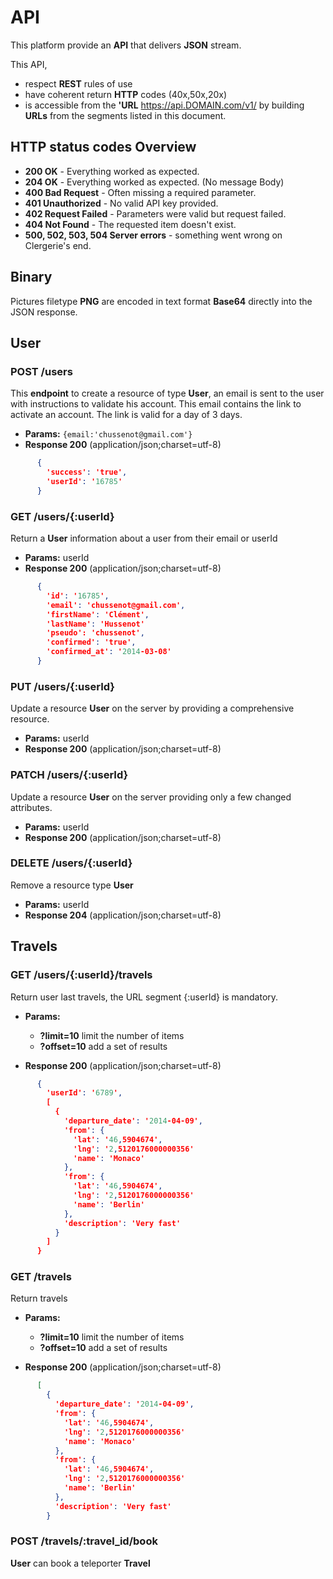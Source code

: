 # API
This platform provide an  **API** that delivers **JSON** stream. 

This API, 

* respect  **REST** rules of use
* have coherent return **HTTP** codes (40x,50x,20x)
* is accessible from the **'URL** https://api.DOMAIN.com/v1/ by building **URLs** from the segments listed in this document.

## HTTP status codes Overview  

+ **200 OK** - Everything worked as expected.
+ **204 OK** - Everything worked as expected. (No message Body)
+ **400 Bad Request** - Often missing a required parameter.
+ **401 Unauthorized** - No valid API key provided.
+ **402 Request Failed** - Parameters were valid but request failed.
+ **404 Not Found** - The requested item doesn't exist.
+ **500, 502, 503, 504 Server errors** - something went wrong on Clergerie's end.

## Binary
 Pictures filetype **PNG** are encoded in text format **Base64**  directly into the JSON response.

## User
### POST /users
This **endpoint** to create a resource of type **User**, an email is sent to the user with instructions to validate his account. This email contains the link to activate an account. The link is valid for a day of 3 days.

+ **Params:** `{email:'chussenot@gmail.com'}`
+ **Response 200** (application/json;charset=utf-8)

```json  
      {
        'success': 'true',
        'userId': '16785'
      }
```
### GET /users/{:userId}
Return a **User** information about a user from their email or userId

+ **Params:** userId
+ **Response 200** (application/json;charset=utf-8)

```json   
      {
        'id': '16785',
        'email': 'chussenot@gmail.com',
        'firstName': 'Clément',
        'lastName': 'Hussenot'
        'pseudo': 'chussenot',
        'confirmed': 'true',
        'confirmed_at': '2014-03-08'
      }
```

### PUT /users/{:userId}
Update a resource **User** on the server by providing a comprehensive resource.

+ **Params:** userId
+ **Response 200** (application/json;charset=utf-8)

### PATCH /users/{:userId}
Update a resource **User** on the server providing only a few changed attributes.

+ **Params:** userId
+ **Response 200** (application/json;charset=utf-8)

### DELETE /users/{:userId}
Remove a resource type **User**

+ **Params:** userId
+ **Response 204** (application/json;charset=utf-8)

## Travels

### GET /users/{:userId}/travels
Return user last travels, the URL segment {:userId} is mandatory.

+ **Params:**
  + **?limit=10** limit the number of items
  + **?offset=10** add a set of results

+ **Response 200** (application/json;charset=utf-8)

```json
      {    
        'userId': '6789',
        [
          {
            'departure_date': '2014-04-09',
            'from': {          
              'lat': '46,5904674',
              'lng': '2,5120176000000356'
              'name': 'Monaco'
            },
            'from': {          
              'lat': '46,5904674',
              'lng': '2,5120176000000356'
              'name': 'Berlin'
            },
            'description': 'Very fast'
          }
        ]
      }
```

### GET /travels
Return travels

+ **Params:**
  + **?limit=10** limit the number of items
  + **?offset=10** add a set of results

+ **Response 200** (application/json;charset=utf-8)

```json
      [
        {
          'departure_date': '2014-04-09',
          'from': {          
            'lat': '46,5904674',
            'lng': '2,5120176000000356'
            'name': 'Monaco'
          },
          'from': {          
            'lat': '46,5904674',
            'lng': '2,5120176000000356'
            'name': 'Berlin'
          },
          'description': 'Very fast'
        }
```

### POST /travels/:travel_id/book
**User** can book a teleporter **Travel**


